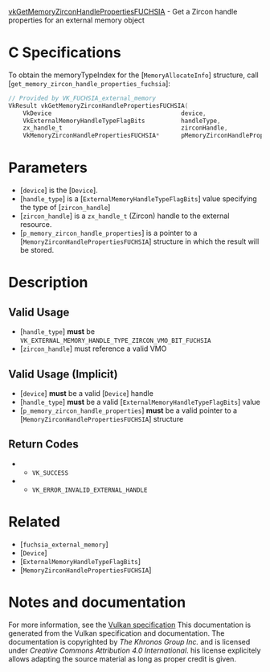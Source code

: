 [vkGetMemoryZirconHandlePropertiesFUCHSIA](https://www.khronos.org/registry/vulkan/specs/1.3-extensions/man/html/vkGetMemoryZirconHandlePropertiesFUCHSIA.html) - Get a Zircon handle properties for an external memory object

# C Specifications
To obtain the memoryTypeIndex for the [`MemoryAllocateInfo`] structure,
call [`get_memory_zircon_handle_properties_fuchsia`]:
```c
// Provided by VK_FUCHSIA_external_memory
VkResult vkGetMemoryZirconHandlePropertiesFUCHSIA(
    VkDevice                                    device,
    VkExternalMemoryHandleTypeFlagBits          handleType,
    zx_handle_t                                 zirconHandle,
    VkMemoryZirconHandlePropertiesFUCHSIA*      pMemoryZirconHandleProperties);
```

# Parameters
- [`device`] is the [`Device`].
- [`handle_type`] is a [`ExternalMemoryHandleTypeFlagBits`] value specifying the type of [`zircon_handle`]
- [`zircon_handle`] is a `zx_handle_t` (Zircon) handle to the external resource.
- [`p_memory_zircon_handle_properties`] is a pointer to a [`MemoryZirconHandlePropertiesFUCHSIA`] structure in which the result will be stored.

# Description
## Valid Usage
-  [`handle_type`] **must**  be `VK_EXTERNAL_MEMORY_HANDLE_TYPE_ZIRCON_VMO_BIT_FUCHSIA`
-  [`zircon_handle`] must reference a valid VMO

## Valid Usage (Implicit)
-  [`device`] **must**  be a valid [`Device`] handle
-  [`handle_type`] **must**  be a valid [`ExternalMemoryHandleTypeFlagBits`] value
-  [`p_memory_zircon_handle_properties`] **must**  be a valid pointer to a [`MemoryZirconHandlePropertiesFUCHSIA`] structure

## Return Codes
*   - `VK_SUCCESS` 
*   - `VK_ERROR_INVALID_EXTERNAL_HANDLE`

# Related
- [`fuchsia_external_memory`]
- [`Device`]
- [`ExternalMemoryHandleTypeFlagBits`]
- [`MemoryZirconHandlePropertiesFUCHSIA`]

# Notes and documentation
For more information, see the [Vulkan specification](https://www.khronos.org/registry/vulkan/specs/1.3-extensions/html/vkspec.html)
This documentation is generated from the Vulkan specification and documentation.
The documentation is copyrighted by *The Khronos Group Inc.* and is licensed under *Creative Commons Attribution 4.0 International*.
his license explicitely allows adapting the source material as long as proper credit is given.
        